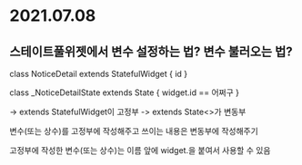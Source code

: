 # 2021.07.08


## 스테이트풀위젯에서 변수 설정하는 법? 변수 불러오는 법?

class NoticeDetail extends StatefulWidget {
    id
}

class _NoticeDetailState extends State<NoticeDetail> {
    widget.id == 어쩌구
}

-> extends StatefulWidget이 고정부
-> extends State<>가 변동부

변수(또는 상수)를 고정부에 작성해주고
쓰이는 내용은 변동부에 작성해주기

고정부에 작성한 변수(또는 상수)는
이름 앞에 widget.을 붙여서 사용할 수 있음
